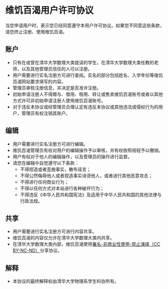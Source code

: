 # 维饥百渴用户许可协议
当您申请用户时，表示您已经同意遵守本用户许可协议。如果您不同意这些条款，请您终止注册、使用维饥百渴。
## 账户
* 只有在或曾在清华大学数理大类就读的学生，在清华大学数理大类任教的老师，以及其他管理员信任的人可以注册。
* 用户需要进行实名注册方可进行查阅。实名的部分包括姓名、入学年份等维饥百渴网站要求填写的内容。
* 管理员审核注册信息，并决定是否准许注册。
* 初始申请注册人不得赠与、借用、租用、转让或售卖维饥百渴账号或者以其他方式许可非初始申请注册人使用维饥百渴账号。
* 对于违反本协议或经管理员合理认定有违反本协议或其他违法或侵权行为的用户，管理员有权注销其账户。

## 编辑
* 用户需要进行实名注册方可进行编辑。
* 维饥百渴管理员有权对用户的编辑操作予以审核，并有权依照规程予以撤销。
* 用户有权对于他人的编辑操作，以及管理员的操作进行监督。
* 请您在编辑中自觉遵守以下条款：
  * 不得捏造或者歪曲事实，散布谣言；
  * 不得公然侮辱他人或者捏造事实诽谤他人，或者进行其他恶意攻击；
  * 不得进行任何商业行为；
  * 不得以任何方式对本站进行各种破坏行为；
  * 不得违反《中华人民共和国宪法》及适用于中华人民共和国的其他法律与行政法规。

## 共享
* 用户需要进行实名注册方可进行内容共享。
* 维饥百渴的内容仅允许在清华大学数理大类内共享。
* 在清华大学数理大类内部，维饥百渴使用[署名-非商业性使用-禁止演绎（CC BY-NC-ND）](https://creativecommons.org/licenses/by-nc-nd/3.0/cn/deed.zh)分享协议。

## 解释
* 本协议的最终解释权由清华大学物理系学生科协所有。
